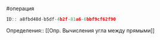#операция

```javascript
ID:: a8fbd48d-b5df-4b2f-81a6-6bbf9cf62f90
```

Определения:: [[Опр. Вычисления угла между прямыми]]
